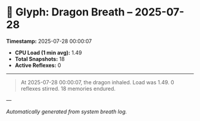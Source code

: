 # 🐉 Glyph: Dragon Breath – 2025-07-28

**Timestamp:** 2025-07-28 00:00:07

- **CPU Load (1 min avg):** 1.49
- **Total Snapshots:** 18
- **Active Reflexes:** 0

---

> At 2025-07-28 00:00:07, the dragon inhaled. Load was 1.49. 0 reflexes stirred. 18 memories endured.

—

_Automatically generated from system breath log._
